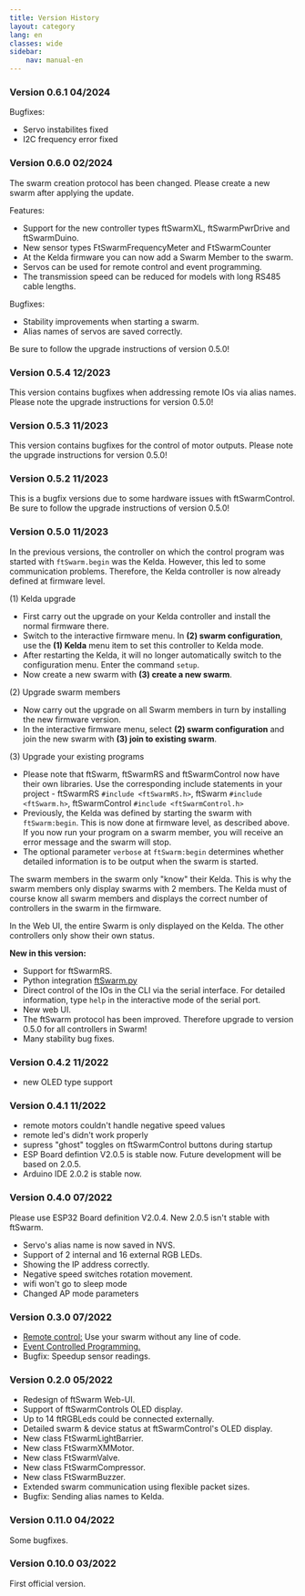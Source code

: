 ```yaml
---
title: Version History
layout: category
lang: en
classes: wide
sidebar:
    nav: manual-en
---
```


### Version 0.6.1 04/2024

Bugfixes:
- Servo instabilites fixed
- I2C frequency error fixed

### Version 0.6.0 02/2024

The swarm creation protocol has been changed. Please create a new swarm after applying the update.

Features:

- Support for the new controller types ftSwarmXL, ftSwarmPwrDrive and ftSwarmDuino.
- New sensor types FtSwarmFrequencyMeter and FtSwarmCounter
- At the Kelda firmware you can now add a Swarm Member to the swarm.  
- Servos can be used for remote control and event programming. 
- The transmission speed can be reduced for models with long RS485 cable lengths.

Bugfixes:

- Stability improvements when starting a swarm.
- Alias names of servos are saved correctly.

Be sure to follow the upgrade instructions of version 0.5.0!

### Version 0.5.4 12/2023

This version contains bugfixes when addressing remote IOs via alias names. Please note the upgrade instructions for version 0.5.0!

### Version 0.5.3 11/2023

This version contains bugfixes for the control of motor outputs. Please note the upgrade instructions for version 0.5.0!

### Version 0.5.2 11/2023

This is a bugfix versions due to some hardware issues with ftSwarmControl. Be sure to follow the upgrade instructions of version 0.5.0!

### Version 0.5.0 11/2023

In the previous versions, the controller on which the control program was started with ``ftSwarm.begin`` was the Kelda.
However, this led to some communication problems.
Therefore, the Kelda controller is now already defined at firmware level.

(1) Kelda upgrade

- First carry out the upgrade on your Kelda controller and install the normal firmware there.
- Switch to the interactive firmware menu. In **(2) swarm configuration**, use the **(1) Kelda** menu item to set this controller to Kelda mode.
- After restarting the Kelda, it will no longer automatically switch to the configuration menu. Enter the command ``setup``.
- Now create a new swarm with **(3) create a new swarm**.

(2) Upgrade swarm members

- Now carry out the upgrade on all Swarm members in turn by installing the new firmware version.
- In the interactive firmware menu, select **(2) swarm configuration** and join the new swarm with **(3) join to existing swarm**.

(3) Upgrade your existing programs

- Please note that ftSwarm, ftSwarmRS and ftSwarmControl now have their own libraries. Use the corresponding include statements in your project - ftSwarmRS ``#include <ftSwarmRS.h>``, ftSwarm ``#include <ftSwarm.h>``, ftSwarmControl ``#include <ftSwarmControl.h>``  
- Previously, the Kelda was defined by starting the swarm with ``ftSwarm:begin``. This is now done at firmware level, as described above. If you now run your program on a swarm member, you will receive an error message and the swarm will stop.
- The optional parameter ``verbose`` at ``ftSwarm:begin`` determines whether detailed information is to be output when the swarm is started.

The swarm members in the swarm only "know" their Kelda. This is why the swarm members only display swarms with 2 members.
The Kelda must of course know all swarm members and displays the correct number of controllers in the swarm in the firmware.

In the Web UI, the entire Swarm is only displayed on the Kelda. The other controllers only show their own status.

**New in this version:**

- Support for ftSwarmRS.
- Python integration [ftSwarm.py](https://bloeckchengrafik.de/ftswarm.py/)
- Direct control of the IOs in the CLI via the serial interface. For detailed information, type ``help`` in the interactive mode of the serial port.
- New web UI.  
- The ftSwarm protocol has been improved. Therefore upgrade to version 0.5.0 for all controllers in Swarm!
- Many stability bug fixes.

### Version 0.4.2 11/2022

- new OLED type support

### Version 0.4.1 11/2022

- remote motors couldn't handle negative speed values
- remote led's didn't work properly
- supress "ghost" toggles on ftSwarmControl buttons during startup
- ESP Board defintion V2.0.5 is stable now. Future development will be based on 2.0.5.
- Arduino IDE 2.0.2 is stable now.

### Version 0.4.0 07/2022

Please use ESP32 Board definition V2.0.4. New 2.0.5 isn't stable with ftSwarm.

- Servo's alias name is now saved in NVS.
- Support of 2 internal and 16 external RGB LEDs.
- Showing the IP address correctly.
- Negative speed switches rotation movement.
- wifi won't go to sleep mode
- Changed AP mode parameters

### Version 0.3.0 07/2022

- [Remote control:](../setup/configure_your_device/remote_control) Use your swarm without any line of code.
- [Event Controlled Programming.](../cpp/YourFirstApplication/EventControlled)
- Bugfix: Speedup sensor readings.

### Version 0.2.0 05/2022

- Redesign of ftSwarm Web-UI.
- Support of ftSwarmControls OLED display.
- Up to 14 ftRGBLeds could be connected externally.
- Detailed swarm & device status at ftSwarmControl's OLED display.
- New class FtSwarmLightBarrier.
- New class FtSwarmXMMotor.
- New class FtSwarmValve.
- New class FtSwarmCompressor.
- New class FtSwarmBuzzer.
- Extended swarm communication using flexible packet sizes.
- Bugfix: Sending alias names to Kelda.

### Version 0.11.0 04/2022

Some bugfixes.

### Version 0.10.0 03/2022

First official version.